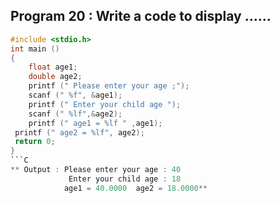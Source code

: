 ## Program 20 : Write a code to display ......
```C
#include <stdio.h>
int main ()
{
    float age1;
    double age2;
    printf (" Please enter your age ;");
    scanf (" %f", &age1);
    printf (" Enter your child age ");
    scanf (" %lf",&age2);
    printf (" age1 = %lf " ,age1);
 printf (" age2 = %lf", age2);
 return 0;
}
```C
** Output : Please enter your age : 40
             Enter your child age : 18
            age1 = 40.0000  age2 = 18.0000**



